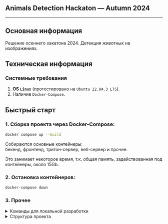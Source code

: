 ## Animals Detection Hackaton — Autumn 2024

---

## Основная информация

Решение осеннего хакатона 2024. Детекция животных на изображениях.

## Техническая информация 

### Системные требования

1. **OS `Linux`** (протестировано на `Ubuntu 22.04.3 LTS`).
2. Наличие `Docker-Compose`.


## Быстрый старт

### 1. Сборка проекта через Docker-Compose:
```bash
docker compose up --build
```

Собираются основные контейнеры: \
бекенд, фронтенд, тритон-сервер, веб-сервер и прочее.  

Это занимает некоторое время, т.к. общая память, 
задействованная под контейнеры, около 15Gb.

### 2. Остановка контейнеров:

```bash
docker-compose down
```

### 3. Прочее

<details>
  <summary>Команды для локальной разработки</summary>

1. Локальная сборка проекта
   ```bash
   make setup
   ```
2. Запуск тестирования
    ```bash
    make tests
    ```
3. Запуск линтера кода
    ```bash
    make lint
    ```
   
4. Справочная информация по всем командам
    ```bash
    make help
    ```
</details>

<details>
  <summary>Структура проекта</summary>

```linux
.
├── animals          <--- Основной код
│   ├── backend      <--- Бекенд
│   └── frontend     <--- Фронтенд
├── data             <--- Используемые данные
├── docker           <--- Докер-файлы
├── docs             <--- Документация
├── notebooks        <--- Тестирование гипотез, ноутбуки
└── tests            <--- Тесты
```
</details>